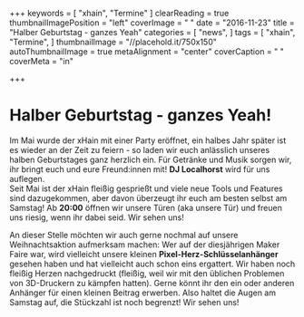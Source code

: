 +++
keywords = [
  "xhain",
  "Termine"
]
clearReading = true
thumbnailImagePosition = "left"
coverImage = " "
date = "2016-11-23"
title = "Halber Geburtstag - ganzes Yeah"
categories = [
  "news",
]
tags = [
  "xhain",
  "Termine",
]
thumbnailImage = "//placehold.it/750x150"
autoThumbnailImage = true
metaAlignment = "center"
coverCaption = " "
coverMeta = "in"

+++

# Halber Geburtstag - ganzes Yeah!

Im Mai wurde der xHain mit einer Party eröffnet, ein halbes Jahr später ist es wieder an der Zeit zu feiern - so laden wir euch anlässlich unseres halben Geburtstages ganz herzlich ein. Für Getränke und Musik sorgen wir, ihr bringt euch und eure Freund:innen mit! __DJ Localhorst__ wird für uns auflegen.  
Seit Mai ist der xHain fleißig gesprießt und viele neue Tools und Features sind dazugekommen, aber davon überzeugt ihr euch am besten selbst am Samstag! Ab __20:00__ öffnen wir unsere Türen (aka unsere Tür) und freuen uns riesig, wenn ihr dabei seid. Wir sehen uns!  

An dieser Stelle möchten wir auch gerne nochmal auf unsere Weihnachtsaktion aufmerksam machen: Wer auf der diesjährigen Maker Faire war, wird vielleicht unsere kleinen __Pixel-Herz-Schlüsselanhänger__ gesehen haben und hat vielleicht auch schon eins ergattert. Wir haben noch fleißig Herzen nachgedruckt (fleißig, weil wir mit den üblichen Problemen von 3D-Druckern zu kämpfen hatten). Gerne könnt ihr den ein oder anderen Anhänger für einen kleinen Beitrag erwerben. Also haltet die Augen am Samstag auf, die Stückzahl ist noch begrenzt! Wir sehen uns!  
